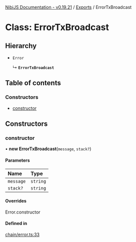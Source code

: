 [NibiJS Documentation - v0.19.21](../intro.md) / [Exports](../modules.md) / ErrorTxBroadcast

# Class: ErrorTxBroadcast

## Hierarchy

- `Error`

  ↳ **`ErrorTxBroadcast`**

## Table of contents

### Constructors

- [constructor](ErrorTxBroadcast.md#constructor)

## Constructors

### constructor

• **new ErrorTxBroadcast**(`message`, `stack?`)

#### Parameters

| Name | Type |
| :------ | :------ |
| `message` | `string` |
| `stack?` | `string` |

#### Overrides

Error.constructor

#### Defined in

[chain/error.ts:33](https://github.com/NibiruChain/ts-sdk/blob/152b3c1/packages/nibijs/src/chain/error.ts#L33)
